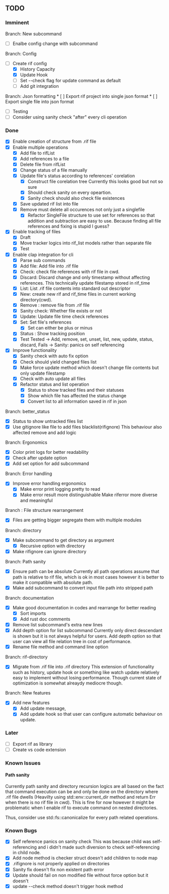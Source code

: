 ## TODO

### Imminent

Branch: New subcommand
* [ ] Enalbe config change with subcommand

Branch: Config
* [ ] Create rif config
    * [x] History Capacity
	* [x] Update Hook
    * [ ] Set --check flag for update command as default
	* [ ] Add git integration

Branch: Json formatting
	* [ ] Export rif project into single json format
	* [ ] Export single file into json format

* [ ] Testing
* [ ] Consider using sanity check "after" every cli operation

### Done

* [x] Enable creation of structure from .rif file  
* [x] Enable multiple operations
	* [x] Add file to rifList
	* [x] Add references to a file
	* [x] Delete file from rifList
	* [x] Change status of a file manually
	* [x] Update file's status according to references' corelation
		* [x] Construct file corelation tree
		Currently this looks good but not so sure 
		* [x] Should check sanity on every opeartion.
		* [x] Sanity check should also check file existences
	* [x] Save updated rif list into file
	* [x] Remove must delete all occurences not only just a singlefile
		* [x] Refactor SingleFile structure to use set for references so that addition and subtraction are easy to use.
	Because finding all file references and fixing is stupid I guess?
* [x] Enable tracking of files
	* [x] Draft
	* [x] Move tracker logics into rif_list models rather than separate file
	* [x] Test 
* [x] Enable clap integration for cli
	* [x] Parse sub commands
     <!-- Add, Check, Discard, List, New, Remove, SanityCheck, Update, Set, Unset, Status -->
	* [x] Add file: Add file into .rif file
	* [x] Check: check file references with rif file in cwd.
	* [x] Discard: Discard change and only timestamp without affecting references.
	This technically update filestamp stored in rif_time
	* [x] List: List .rif file contents into standard out descriptor
	* [x] New: create new rif and rif_time files in current working directory(cwd).
	* [x] Remove : remove file from .rif file
	* [x] Sanity check: Whether file exists or not 
	* [x] Update: Update file time check references
	* [x] Set: Set file's references
		* [x] Set can either be plus or minus
	* [x] Status : Show tracking position
	* [x] Test 
	Tested -> Add, remove, set, unset, list, new, update, status, discard,
	Fails -> Sanity: panics on self referencing
* [x] Improve functionality
	* [x] Sanity check with auto fix option
	* [x] Check should yield changed files list
	* [x] Make force update method which doesn't change file contents but only update filestamp 
	* [x] Check with auto update all files
	* [x] Refactor status and list operation
		* [x] Status to show tracked files and their statuses
		* [x] Show which file has affected the status change
		* [x] Convert list to all information saved in rif in json

Branch: better_status
* [x] Status to show untracked files list
* [x] Use gitignore like file to add files blacklist(rifignore)
This behaviour also affected remove and add logic

Branch: Ergonomics
* [x] Color print logs for better readability
* [x] Check after update option
* [x] Add set option for add subcommand

Branch: Error handling
* [x] Improve error handling ergonomics
	* [x] Make error print logging pretty to read 
	* [x] Make error result more distinguishable
	Make riferror more diverse and meaningful

Branch : File structure rearrangement
* [x] Files are getting bigger segregate them with multiple modules

Branch: directory
* [x] Make subcommand to get directory as argument
	* [x] Recursive option with directory
* [x] Make rifignore can ignore directory

Branch: Path sanity
* [x] Ensure path can be absolute
Currently all path operations assume that path is relative to rif file, which is ok in most cases however it is better to make it compatible with absolute path.
* [x] Make add subcommand to convert input file path into stripped path

Branch: documentation
* [x] Make good documentation in codes and rearrange for better reading
	* [x] Sort imports
	* [x] Add rust doc comments

* [x] Remove list subcommand's extra new lines
* [x] Add depth option for list subcommand
Currently only direct descendant is shown but it is not always helpful for users. Add depth option so that user can view all file relation tree in cost of performance.
* [x] Rename file method and command line option

Branch: rif-directory
* [x] Migrate from .rif file into .rif directory
This extension of functionality such as history, update hook or something like watch update relatively easy to implement without losing performance. Though current state of optimization is somewhat alreaydy mediocre though.

Branch: New features
* [x] Add new features
	* [x] Add update message, 
	* [x] Add update hook so that user can configure automatic behaviour on update.

### Later

* [ ] Export rif as library
* [ ] Create vs code extension

### Known Issues

#### Path sanity
Currently path sanity and directory recursion logics are all based on the fact that command execution can be and only be done on the directory where .rif file dwells (Heavilty using std::env::current_dir method and return Err when there is no rif file in cwd). This is fine for now however it might be problematic when I enable rif to execute command on nested directories.

Thus, consider use std::fs::canonicalize for every path related operations.

### Known Bugs

* [x] Self reference panics on sanity check 
This was because child was self-referencing and i didn't made such diversion to check self-referencing in child node.
* [x] Add node method is checker struct doesn't add children to node map
* [x] .rifignore is not properly applied on directories
* [x] Sanity fix doesn't fix non existent path error
* [x] Update should fail on non modified file without force option but it doesn't
* [x] update --check method doesn't trigger hook method

